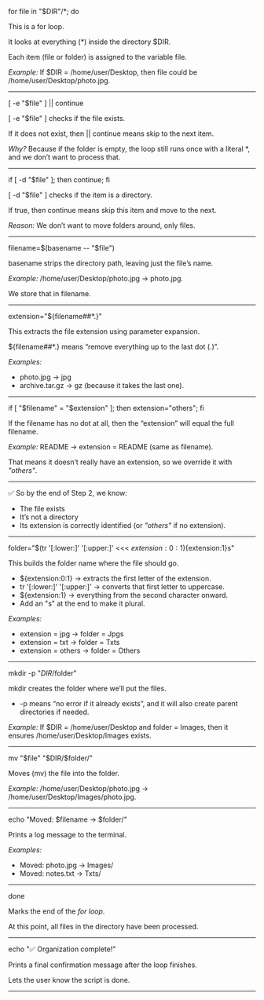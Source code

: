 for file in "$DIR"/*; do

This is a for loop.  

It looks at everything (*) inside the directory $DIR.  

Each item (file or folder) is assigned to the variable file.  

*Example:* If $DIR = /home/user/Desktop, then file could be /home/user/Desktop/photo.jpg.  

---

[ -e "$file" ] || continue  

[ -e "$file" ] checks if the file exists.  

If it does not exist, then || continue means skip to the next item.  

*Why?* Because if the folder is empty, the loop still runs once with a literal *, and we don’t want to process that.  

---

if [ -d "$file" ]; then continue; fi  

[ -d "$file" ] checks if the item is a directory.  

If true, then continue means skip this item and move to the next.  

*Reason:* We don’t want to move folders around, only files.  

---

filename=$(basename -- "$file")  

basename strips the directory path, leaving just the file’s name.  

*Example:* /home/user/Desktop/photo.jpg → photo.jpg.  

We store that in filename.  

---

extension="${filename##*.}"  

This extracts the file extension using parameter expansion.  

${filename##*.} means “remove everything up to the last dot (.)”.  

*Examples:*  
- photo.jpg → jpg  
- archive.tar.gz → gz (because it takes the last one).  

---

if [ "$filename" = "$extension" ]; then extension="others"; fi  

If the filename has no dot at all, then the “extension” will equal the full filename.  

*Example:* README → extension = README (same as filename).  

That means it doesn’t really have an extension, so we override it with *"others"*.  

---

✅ So by the end of Step 2, we know:  
- The file exists  
- It’s not a directory  
- Its extension is correctly identified (or *"others"* if no extension).  

---

folder="$(tr '[:lower:]' '[:upper:]' <<< ${extension:0:1})${extension:1}s"  

This builds the folder name where the file should go.  

- ${extension:0:1} → extracts the first letter of the extension.  
- tr '[:lower:]' '[:upper:]' → converts that first letter to uppercase.  
- ${extension:1} → everything from the second character onward.  
- Add an "s" at the end to make it plural.  

*Examples:*  
- extension = jpg → folder = Jpgs  
- extension = txt → folder = Txts  
- extension = others → folder = Others  

---

mkdir -p "$DIR/$folder"  

mkdir creates the folder where we’ll put the files.  

- -p means “no error if it already exists”, and it will also create parent directories if needed.  

*Example:* If $DIR = /home/user/Desktop and folder = Images, then it ensures /home/user/Desktop/Images exists.  

---

mv "$file" "$DIR/$folder/"  

Moves (mv) the file into the folder.  

*Example:* /home/user/Desktop/photo.jpg → /home/user/Desktop/Images/photo.jpg.  

---

echo "Moved: $filename → $folder/"  

Prints a log message to the terminal.  

*Examples:*  
- Moved: photo.jpg → Images/  
- Moved: notes.txt → Txts/  

---

done  

Marks the end of the *for loop*.  

At this point, all files in the directory have been processed.  

---

echo "✅ Organization complete!"  

Prints a final confirmation message after the loop finishes.  

Lets the user know the script is done.  

---
